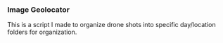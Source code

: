 ### Image Geolocator

This is a script I made to organize drone shots into specific day/location folders for organization.